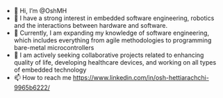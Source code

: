 - 👋 Hi, I’m @OshMH
- 👀 I have a strong interest in embedded software engineering, robotics and the interactions between hardware and software.
- 🌱 Currently, I am expanding my knowledge of software engineering, which includes everything from agile methodologies to programming bare-metal microcontrollers
- 💞️ I am actively seeking collaborative projects related to enhancing quality of life, developing healthcare devices, and working on all types of embedded technology
- 📫 How to reach me https://www.linkedin.com/in/osh-hettiarachchi-9965b6222/

<!---
OshMH/OshMH is a ✨ special ✨ repository because its `README.md` (this file) appears on your GitHub profile.
You can click the Preview link to take a look at your changes.
--->
